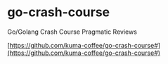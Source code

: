 # go-crash-course

Go/Golang Crash Course Pragmatic Reviews

[https://github.com/kuma-coffee/go-crash-course#](https://github.com/kuma-coffee/go-crash-course#)

